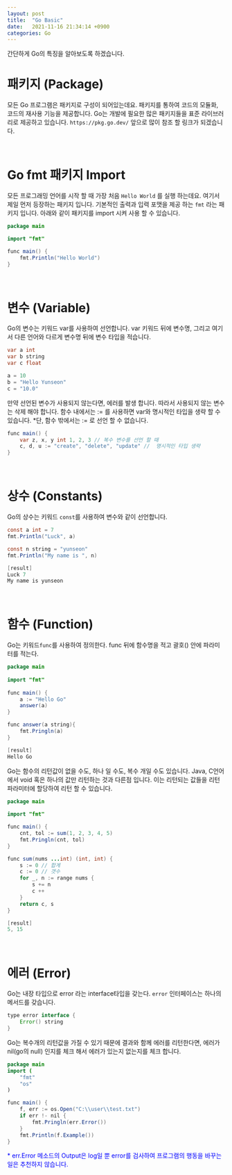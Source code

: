 ```yaml
---
layout: post
title:  "Go Basic"
date:   2021-11-16 21:34:14 +0900
categories: Go
---
```


간단하게 Go의 특징을 알아보도록 하겠습니다.

# 패키지 (Package)
모든 Go 프로그램은 패키지로 구성이 되어있는데요.  패키지를 통하여  코드의 모듈화, 코드의 재사용 기능을 제공합니다. 
Go는 개발에 필요한 많은 패키지들을 표준 라이브러리로 제공하고 있습니다. `https://pkg.go.dev/` 앞으로 많이 참조 할 링크가 되겠습니다. 

<br>

# Go fmt 패키지 Import  
모든 프로그래밍 언어를 시작 할 때 가장 처음 `Hello World` 를 실행 하는데요. 여기서 제일 먼저 등장하는 패키지 입니다. 기본적인 출력과 입력 포맷을 제공 하는 `fmt` 라는 패키지 입니다.
아래와 같이 패키지를 import 시켜 사용 할 수 있습니다.  
```java 
package main 

import "fmt"

func main() {
    fmt.Println("Hello World")
}
```

<br>

# 변수 (Variable)
Go의 변수는 키워드 var를 사용하여 선언합니다. var 키워드 뒤에 변수명, 그리고 여기서 다른 언어와 다르게 변수명 뒤에 변수 타입을 적습니다.
```java
var a int 
var b string
var c float

a = 10
b = "Hello Yunseon"
c = "10.0"
```
만약 선언된 변수가 사용되지 않는다면, 에러를 발생 합니다. 따라서 사용되지 않는 변수는 삭제 해야 합니다.
함수 내에서는  := 를 사용하면 var와 명시적인 타입을 생략 할 수 있습니다. *단, 함수 밖에서는 := 로 선언 할 수 없습니다.
```java
func main() {
    var z, x, y int 1, 2, 3 // 복수 변수를 선언 할 때 
    c, d, u := "create", "delete", "update" //  명시적인 타입 생략
}
```

<br>

# 상수 (Constants)
Go의 상수는 키워드 `const`를 사용하여 변수와 같이 선언합니다. 
```java
const a int = 7
fmt.Println("Luck", a)

const n string = "yunseon"
fmt.Println("My name is ", n)

[result]
Luck 7
My name is yunseon
```

<br>

# 함수 (Function)
Go는 키워드`func`를 사용하여 정의한다. func 뒤에 함수명을 적고 괄호() 안에 파라미터를 적는다. 
```java
package main
        
import "fmt"
        
func main() {
    a := "Hello Go"
    answer(a) 
}

func answer(a string){
    fmt.Pringln(a)
}

[result]
Hello Go
```
Go는 함수의 리턴값이 없을 수도, 하나 일 수도, 복수 개일 수도 있습니다. Java, C언어에서 void 혹은 하나의 값만 리턴하는 것과 다른점 입니다.   이는 리턴되는 값들을 리턴 파라미터에 할당하여 리턴 할 수 있습니다. 
```java
package main
        
import "fmt"  

func main() {
    cnt, tol := sum(1, 2, 3, 4, 5)
    fmt.Pringln(cnt, tol)        
}

func sum(nums ...int) (int, int) {
    s := 0 // 합계 
    c := 0 // 갯수 
    for _, n := range nums {
        s += n
        c ++
    }    
    return c, s
}

[result]
5, 15
```
<br>

# 에러 (Error)
Go는 내장 타입으로 error 라는 interface타입을 갖는다. `error` 인터페이스는 하나의 메서드를 갖습니다. 
```java
type error interface {
    Error() string
}
```
Go는 복수개의 리턴값을 가질 수 있기 때문에 결과와 함께 에러를 리턴한다면, 에러가 nil(go의 null) 인지를 체크 해서 에러가 있는지 없는지를 체크 합니다.
```java
package main 
import (
    "fmt"
    "os"    
)

func main() {
    f, err := os.Open("C:\\user\\test.txt")
    if err !- nil {
        fmt.Pringln(err.Error())
    }
    fmt.Println(f.Example())
}
```
<span style="color:blue">* err.Error 메소드의 Output은 log일 뿐 error를 검사하여 프로그램의 행동을 바꾸는 일은 추천하지 않습니다.</span> 
